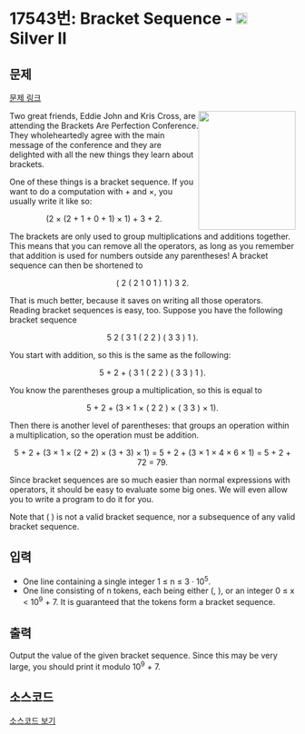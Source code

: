 # 17543번: Bracket Sequence - <img src="https://static.solved.ac/tier_small/9.svg" style="height:20px" /> Silver II

<!-- performance -->

<!-- 문제 제출 후 깃허브에 푸시를 했을 때 제출한 코드의 성능이 입력될 공간입니다.-->

<!-- end -->

## 문제

[문제 링크](https://boj.kr/17543)


<p><img alt="" src="https://upload.acmicpc.net/1512ee25-a2eb-4fbe-b914-965e1b2536e8/-/preview/" style="width: 171px; height: 209px; float: right;">Two great friends, Eddie John and Kris Cross, are attending the Brackets Are Perfection Conference. They wholeheartedly agree with the main message of the conference and they are delighted with all the new things they learn about brackets.</p>

<p>One of these things is a bracket sequence. If you want to do a computation with + and ×, you usually write it like so:</p>

<p style="text-align: center;">(2 × (2 + 1 + 0 + 1) × 1) + 3 + 2.</p>

<p>The brackets are only used to group multiplications and additions together. This means that you can remove all the operators, as long as you remember that addition is used for numbers outside any parentheses! A bracket sequence can then be shortened to</p>

<p style="text-align: center;">( 2 ( 2 1 0 1 ) 1 ) 3 2.</p>

<p>That is much better, because it saves on writing all those operators. Reading bracket sequences is easy, too. Suppose you have the following bracket sequence</p>

<p style="text-align: center;">5 2 ( 3 1 ( 2 2 ) ( 3 3 ) 1 ).</p>

<p>You start with addition, so this is the same as the following:</p>

<p style="text-align: center;">5 + 2 + ( 3 1 ( 2 2 ) ( 3 3 ) 1 ).</p>

<p>You know the parentheses group a multiplication, so this is equal to</p>

<p style="text-align: center;">5 + 2 + (3 × 1 × ( 2 2 ) × ( 3 3 ) × 1).</p>

<p>Then there is another level of parentheses: that groups an operation within a multiplication, so the operation must be addition.</p>

<p style="text-align: center;">5 + 2 + (3 × 1 × (2 + 2) × (3 + 3) × 1) = 5 + 2 + (3 × 1 × 4 × 6 × 1) = 5 + 2 + 72 = 79.</p>

<p>Since bracket sequences are so much easier than normal expressions with operators, it should be easy to evaluate some big ones. We will even allow you to write a program to do it for you.</p>

<p>Note that ( ) is not a valid bracket sequence, nor a subsequence of any valid bracket sequence.</p>



## 입력


<ul>
<li>One line containing a single integer 1 ≤ n ≤ 3 · 10<sup>5</sup>.</li>
<li>One line consisting of n tokens, each being either (, ), or an integer 0 ≤ x &lt; 10<sup>9</sup> + 7. It is guaranteed that the tokens form a bracket sequence.</li>
</ul>



## 출력


<p>Output the value of the given bracket sequence. Since this may be very large, you should print it modulo 10<sup>9</sup> + 7.</p>



## 소스코드

[소스코드 보기](Bracket%20Sequence.cpp)